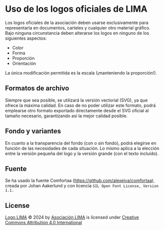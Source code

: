 # Uso de los logos oficiales de LIMA

Los logos oficiales de la asociación deben usarse exclusivamente para representarla en documentos, carteles y cualquier otro material gráfico.
Bajo ninguna circunstancia deben alterarse los logos en ninguno de los siguientes aspectos:

- Color
- Forma
- Proporción
- Orientación

La única modificación permitida es la escala (¡manteniendo la proporción!).

## Formatos de archivo

Siempre que sea posible, se utilizará la versión vectorial (SVG), ya que ofrece la máxima calidad.
En caso de no poder utilizar este formato, podrá emplearse otro formato exportado directamente desde el SVG oficial al tamaño necesario, garantizando así la mejor calidad posible.

## Fondo y variantes

En cuanto a la transparencia del fondo (con o sin fondo), podrá elegirse en función de las necesidades de cada situación.
Lo mismo aplica a la elección entre la versión pequeña del logo y la versión grande (con el texto incluido).

## Fuente

Se ha usado la fuente Comfortaa (https://github.com/alexeiva/comfortaa), creada por Johan Aakerlund y con licencia `SIL Open Font License, Version 1.1.`

## License

<a href="https://github.com/lima-uam/imagen">Logo LIMA</a> © 2024 by <a href="https://lima.sh">Asociación LIMA</a> is licensed under <a href="https://creativecommons.org/licenses/by/4.0/">Creative Commons Attribution 4.0 International</a><img src="https://mirrors.creativecommons.org/presskit/icons/cc.svg" alt="" style="max-width: 1em;max-height:1em;margin-left: .2em;"><img src="https://mirrors.creativecommons.org/presskit/icons/by.svg" alt="" style="max-width: 1em;max-height:1em;margin-left: .2em;">

